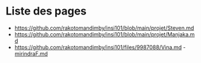 # Liste des pages

- https://github.com/rakotomandimby/insi101/blob/main/projet/Steven.md
- https://github.com/rakotomandimby/insi101/blob/main/projet/Manjaka.md
- https://github.com/rakotomandimby/insi101/files/9987088/Vina.md
-[mirindraF.md](https://github.com/rakotomandimby/insi101/blob/main/projet/mirindraF.md)


